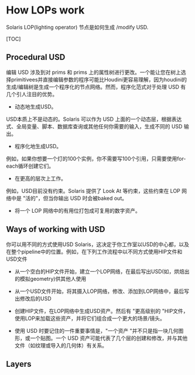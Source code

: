 # How LOPs work

Solaris LOP(lighting operator) 节点是如何生成 /modify USD.

[TOC]




## Procedural USD

编辑 USD 涉及到对 prims 和 prims 上的属性树进行更改。一个能让您在树上选择primitivees并直接编辑参数的程序可能比Houdini更容易理解，因为houdini的生成/编辑树是生成一个程序化的节点网络。然而，程序化范式对于处理 USD 有几个引人注目的优势。

* 动态地生成USD。

USD本质上不是动态的。Solaris 可以作为 USD 上面的一个动态层，根据表达式、全局变量、脚本、数据库查询或其他任何你需要的输入，生成不同的 USD 输出。

* 程序化地生成USD。

例如，如果你想要一个灯的100个实例，你不需要写100个引用，只需要使用for-each循环创建它们。

* 在更高的层次上工作。

例如，USD目前没有约束。Solaris 提供了 Look At 等约束，这些约束在 LOP 网络中是 "活的"，但当你输出 USD 时会被baked out。

* 将一个 LOP 网络中的有用位打包成可复用的数字资产。
## Ways of working with USD

你可以用不同的方式使用USD Solaris，这决定于你工作室以USD的中心都，以及在整个pipeline中的位置。例如，在下列工作流程中以不同方式使用HIP文件和USD文件

* 从一个空白的HIP文件开始，建立一个LOP网络，在最后写出USD(如，烘焙出的模拟geometry)供其他人使用
* 从一个USD文件开始，将其摄入LOP网络，修改、添加到LOP网络中，最后写出修改后的USD
* 创建HIP文件，在LOP网络中生成USD资产。然后有 "更高级别的 "HIP文件，使用LOP来加载这些资产，并将它们组合成一个更大的场景/镜头。

* 使用 USD 时要记住的一件重要事情是，"一个资产 "并不只是指一块几何图形，或一个贴图。一个 USD 资产可能代表了几个层的创建和修改，并与其他文件（如纹理或导入的几何体）有关系。

## Layers

